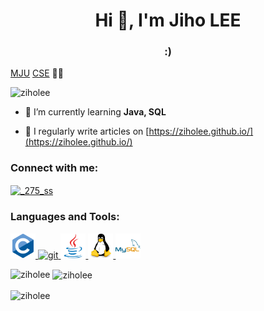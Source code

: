 <h1 align="center">Hi 👋, I'm Jiho LEE</h1>
<h3 align="center"> :) </h3>

[MJU](https://www.mju.ac.kr/) [CSE](https://jw4.mju.ac.kr/user/cs/index.action) 👨‍💻

<p align="left"> <img src="https://komarev.com/ghpvc/?username=ziholee&label=Profile%20views&color=0e75b6&style=flat" alt="ziholee" /> </p>

- 🌱 I’m currently learning **Java, SQL**

- 📝 I regularly write articles on [https://ziholee.github.io/](https://ziholee.github.io/)

<h3 align="left">Connect with me:</h3>
<p align="left">
<a href="https://instagram.com/_275_ss" target="blank"><img align="center" src="https://raw.githubusercontent.com/rahuldkjain/github-profile-readme-generator/master/src/images/icons/Social/instagram.svg" alt="_275_ss" height="30" width="40" /></a>
</p>

<h3 align="left">Languages and Tools:</h3>
<p align="left"> </a> <a href="https://www.cprogramming.com/" target="_blank" rel="noreferrer"> <img src="https://raw.githubusercontent.com/devicons/devicon/master/icons/c/c-original.svg" alt="c" width="40" height="40"/> </a> <a href="https://git-scm.com/" target="_blank" rel="noreferrer"> <img src="https://www.vectorlogo.zone/logos/git-scm/git-scm-icon.svg" alt="git" width="40" height="40"/> </a> <a href="https://www.java.com" target="_blank" rel="noreferrer"> <img src="https://raw.githubusercontent.com/devicons/devicon/master/icons/java/java-original.svg" alt="java" width="40" height="40"/> </a> <a href="https://www.linux.org/" target="_blank" rel="noreferrer"> <img src="https://raw.githubusercontent.com/devicons/devicon/master/icons/linux/linux-original.svg" alt="linux" width="40" height="40"/> </a> <a href="https://www.mysql.com/" target="_blank" rel="noreferrer"> <img src="https://raw.githubusercontent.com/devicons/devicon/master/icons/mysql/mysql-original-wordmark.svg" alt="mysql" width="40" height="40"/> </a> </p>

<p><img align="left" src="https://github-readme-stats.vercel.app/api/top-langs?username=ziholee&show_icons=true&locale=en&layout=compact" alt="ziholee" /></p>

<p>&nbsp;<img align="center" src="https://github-readme-stats.vercel.app/api?username=ziholee&show_icons=true&locale=en" alt="ziholee" /></p>

<p><img align="center" src="https://github-readme-streak-stats.herokuapp.com/?user=ziholee&theme=dark" alt="ziholee" /></p>
